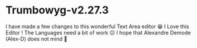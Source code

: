 # Trumbowyg-v2.27.3
I have made a few changes to this wonderful Text Area editor 😁
I Love this Editor !
The Languages need a bit of work 😕
I hope that Alexandre Demode (Alex-D) does not mind 🤔
